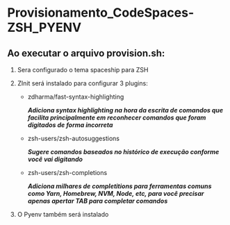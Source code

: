 # Provisionamento_CodeSpaces-ZSH_PYENV

## Ao executar o arquivo provision.sh:

1. Sera configurado o tema spaceship para ZSH 
1. ZInit será instalado para configurar 3 plugins:
   
   * zdharma/fast-syntax-highlighting
   
      ***Adiciona syntax highlighting na hora da escrita de comandos que facilita principalmente em reconhecer comandos que foram digitados de forma incorreta***
      
   * zsh-users/zsh-autosuggestions
   
      ***Sugere comandos baseados no histórico de execução conforme você vai digitando***
      
   * zsh-users/zsh-completions
   
      ***Adiciona milhares de completitions para ferramentas comuns como Yarn, Homebrew, NVM, Node, etc, para você precisar apenas apertar TAB para completar comandos***

1. O Pyenv também será instalado
